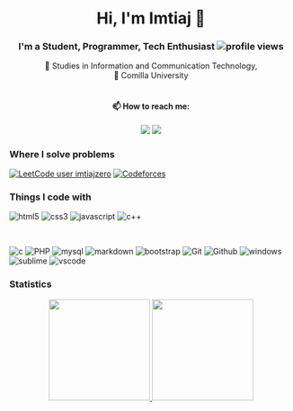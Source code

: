 # <h1 align="center">Hi, I'm Imtiaj 👋  </h1>
###  <div align="center"> I'm a Student, Programmer, Tech Enthusiast  ![profile views](https://komarev.com/ghpvc/?username=imtiajzero&color=red) </div>
 <div align="center"> 🔭 Studies in Information and Communication Technology, </div>
 <div align="center"> 🔭 Comilla University </div>
 <br>
<h4 align="center">📫 How to reach me: </h4>
<p align="center">
<a href="https://www.linkedin.com/in/imtiaj-aurpon-24a8b6286/"><img src="https://img.shields.io/badge/-Imtiaj%20Aurpon-0077B5?style=flat&logo=Linkedin&logoColor=white"/></a>
<a href="mailto:imtiajaurpon@gmail.com"><img src="https://img.shields.io/badge/-imtiajaurpon@gmail.com-D14836?style=flat&logo=Gmail&logoColor=white"/></a>
</p>

### Where I solve problems

[![LeetCode user imtiajzero](https://img.shields.io/badge/dynamic/json?style=plastic&labelColor=black&color=%23ffa116&label=Leetcode&query=solvedOverTotal&url=https%3A%2F%2Fleetcode-badge.vercel.app%2Fapi%2Fusers%2Fsaiful70&logo=leetcode&logoColor=yellow)](https://leetcode.com/imtiajzero/)
[![Codeforces](https://cp-logo.vercel.app/codeforces/imtiaj.zero?logo=true)](https://codeforces.com/profile/imtiaj.zero)

### Things I code with

![html5](https://img.shields.io/badge/HTML5-E34F26?style=for-the-badge&logo=html5&logoColor=white)
![css3](https://img.shields.io/badge/CSS3-1572B6?style=for-the-badge&logo=css3&logoColor=white)
![javascript](https://img.shields.io/badge/JavaScript-F7DF1E?style=for-the-badge&logo=javascript&logoColor=black)
![c++](https://img.shields.io/badge/C%2B%2B-00599C?style=for-the-badge&logo=c%2B%2B&logoColor=white)

<br>

![c](https://img.shields.io/badge/C-00599C?style=for-the-badge&logo=c&logoColor=white)
![PHP](https://img.shields.io/badge/php-%23777BB4.svg?style=for-the-badge&logo=php&logoColor=white)
![mysql](https://img.shields.io/badge/MySQL-00000F?style=for-the-badge&logo=mysql&logoColor=white)
![markdown](https://img.shields.io/badge/Markdown-000000?style=for-the-badge&logo=markdown&logoColor=white)
![bootstrap](https://img.shields.io/badge/Bootstrap-563D7C?style=for-the-badge&logo=bootstrap&logoColor=white)
![Git](https://img.shields.io/badge/Git-F05032?style=for-the-badge&logo=git&logoColor=white)
![Github](https://img.shields.io/badge/github%20-%23121011.svg?&style=for-the-badge&logo=github&logoColor=white)
![windows](https://img.shields.io/badge/Windows-0078D6?style=for-the-badge&logo=windows&logoColor=white)
![sublime](https://img.shields.io/badge/sublime_text%20-%23575757.svg?&style=for-the-badge&logo=sublime-text&logoColor=important)
![vscode](https://img.shields.io/badge/Visual%20Studio-5C2D91.svg?&style=for-the-badge&logo=visual-studio&logoColor=white)

### Statistics
<p align="center">
<a href="https://github.com/saiful-70">
  <img height="180em" src="https://github-readme-stats-eight-theta.vercel.app/api?username=imtiajzero&show_icons=true&theme=algolia&include_all_commits=true&count_private=true"/>
  <img height="180em" src="https://github-readme-stats-eight-theta.vercel.app/api/top-langs/?username=imtiajzero&layout=compact&langs_count=8&theme=algolia"/>
</a>
</p>
